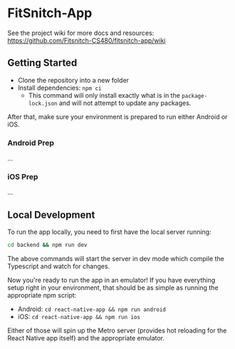 # FitSnitch-App

See the project wiki for more docs and resources: https://github.com/Fitsnitch-CS480/fitsnitch-app/wiki

## Getting Started

- Clone the repository into a new folder
- Install dependencies: `npm ci`
  - This command will only install exactly what is in the `package-lock.json` and will not attempt to update any packages.

After that, make sure your environment is prepared to run either Android or iOS.

### Android Prep

...

### iOS Prep

...

## Local Development

To run the app locally, you need to first have the local server running:

``` bash
cd backend && npm run dev
```

The above commands will start the server in dev mode which compile the Typescript and watch for changes.

Now you're ready to run the app in an emulator! If you have everything setup right in your environment, that should be as simple as running the appropriate npm script:

- Android: `cd react-native-app && npm run android`
- iOS: `cd react-native-app && npm run ios`

Either of those will spin up the Metro server (provides hot reloading for the React Native app itself) and the appropriate emulator.